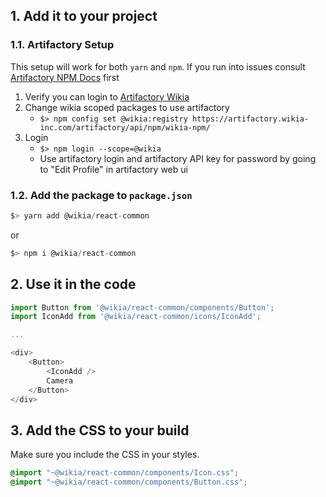 ## 1. Add it to your project

### 1.1. Artifactory Setup
This setup will work for both `yarn` and `npm`. If you run into issues consult [Artifactory NPM Docs](https://www.jfrog.com/confluence/display/RTF/Npm+Registry) first

1. Verify you can login to [Artifactory Wikia](https://artifactory.wikia-inc.com/artifactory/webapp/#/home)
2. Change wikia scoped packages to use artifactory
    * `$> npm config set @wikia:registry https://artifactory.wikia-inc.com/artifactory/api/npm/wikia-npm/`
3. Login
    * `$> npm login --scope=@wikia`
    * Use artifactory login and artifactory API key for password by going to "Edit Profile" in artifactory web ui

### 1.2. Add the package to `package.json`

```js static
$> yarn add @wikia/react-common
```

or

```js static
$> npm i @wikia/react-common
```

## 2. Use it in the code

```js static
import Button from '@wikia/react-common/components/Button';
import IconAdd from '@wikia/react-common/icons/IconAdd';

...

<div>
    <Button>
        <IconAdd />
        Camera
    </Button>
</div>
```

## 3. Add the CSS to your build

Make sure you include the CSS in your styles.

```scss static
@import "~@wikia/react-common/components/Icon.css";
@import "~@wikia/react-common/components/Button.css";
```
